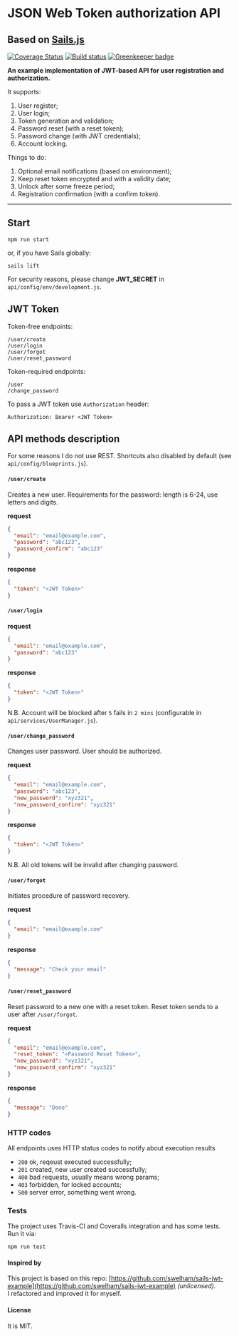 # JSON Web Token authorization API
## Based on [Sails.js](http://sailsjs.com/) 


[![Coverage Status](https://coveralls.io/repos/github/Deliaz/sails-api-jwt/badge.svg?branch=master)](https://coveralls.io/github/Deliaz/sails-api-jwt?branch=master)
[![Build status](https://travis-ci.org/Deliaz/sails-api-jwt.svg?branch=master)](https://travis-ci.org/Deliaz/sails-api-jwt)
[![Greenkeeper badge](https://badges.greenkeeper.io/Deliaz/sails-api-jwt.svg)](https://greenkeeper.io/)


__An example implementation of JWT-based API for user registration and authorization.__ 
<br>

It supports:
1. User register;
2. User login;
3. Token generation and validation;
4. Password reset (with a reset token);
5. Password change (with JWT credentials);
6. Account locking.

Things to do: 
1. Optional email notifications (based on environment);
2. Keep reset token encrypted and with a validity date;
3. Unlock after some freeze period;
4. Registration confirmation (with a confirm token).

* * * * *

## Start
```
npm run start
```
or, if you have Sails globally:
```
sails lift
```
For security reasons, please change __JWT_SECRET__ in `api/config/env/development.js`. 



## JWT Token

Token-free endpoints: 
```
/user/create
/user/login
/user/forgot
/user/reset_password
```  

Token-required endpoints: 
```
/user
/change_password 
```

To pass a JWT token use `Authorization` header: 
```
Authorization: Bearer <JWT Token>
```

## API methods description
For some reasons I do not use REST. Shortcuts also disabled by default 
(see `api/config/blueprints.js`).

#### `/user/create` 
Creates a new user. Requirements for the password: length is 6-24, use letters and digits. 

__request__ 
```json
{
  "email": "email@example.com",
  "password": "abc123",
  "password_confirm": "abc123"
}
```

__response__
```json
{
  "token": "<JWT Token>"
}
```


#### `/user/login` 
__request__ 
```json
{
  "email": "email@example.com",
  "password": "abc123"
}
```

__response__
```json
{
  "token": "<JWT Token>"
}
```
N.B. Account will be blocked after `5` fails in `2 mins` (configurable in `api/services/UserManager.js`). 

#### `/user/change_password`
Changes user password. User should be authorized.   

__request__ 
```json
{
  "email": "email@example.com",
  "password": "abc123", 
  "new_password": "xyz321",
  "new_password_confirm": "xyz321"
}
```

__response__
```json
{
  "token": "<JWT Token>"
}
```
N.B. All old tokens will be invalid after changing password.

#### `/user/forgot`
Initiates procedure of password recovery.

__request__ 
```json
{
  "email": "email@example.com"
}
```

__response__
```json
{
  "message": "Check your email"
}
``` 

#### `/user/reset_password`
Reset password to a new one with a reset token. Reset token sends to a user after 
`/user/forgot`.   

__request__ 
```json
{
  "email": "email@example.com",
  "reset_token": "<Password Reset Token>",
  "new_password": "xyz321",
  "new_password_confirm": "xyz321"
}
```

__response__
```json
{
  "message": "Done"
}
```


### HTTP codes
All endpoints uses HTTP status codes to notify about execution results  
* `200` ok, reqeust executed successfully;
* `201` created, new user created successfully;
* `400` bad requests, usually means wrong params;
* `403` forbidden, for locked accounts;
* `500` server error, something went wrong.


### Tests
The project uses Travis-CI and Coveralls integration and has some tests. 
Run it via: 
```
npm run test
``` 



#### Inspired by
This project is based on this repo:
[https://github.com/swelham/sails-jwt-example](https://github.com/swelham/sails-jwt-example) *(unlicensed)*.  
I refactored and improved it for myself.     


#### License
It is MIT. 
